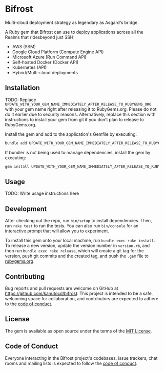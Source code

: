 # Bifrost

Multi-cloud deployment strategy as legendary as Asgard's bridge.

A Ruby gem that Bifrost can use to deploy applications across all the Realms that ridesbeyond just SSH:

- AWS (SSM)
- Google Cloud Platform (Compute Engine API)
- Microsoft Azure (Run Command API)
- Self-hosted Docker (Docker API)
- Kubernetes (API)
- Hybrid/Multi-cloud deployments

## Installation

TODO: Replace `UPDATE_WITH_YOUR_GEM_NAME_IMMEDIATELY_AFTER_RELEASE_TO_RUBYGEMS_ORG` with your gem name right after releasing it to RubyGems.org. Please do not do it earlier due to security reasons. Alternatively, replace this section with instructions to install your gem from git if you don't plan to release to RubyGems.org.

Install the gem and add to the application's Gemfile by executing:

```bash
bundle add UPDATE_WITH_YOUR_GEM_NAME_IMMEDIATELY_AFTER_RELEASE_TO_RUBYGEMS_ORG
```

If bundler is not being used to manage dependencies, install the gem by executing:

```bash
gem install UPDATE_WITH_YOUR_GEM_NAME_IMMEDIATELY_AFTER_RELEASE_TO_RUBYGEMS_ORG
```

## Usage

TODO: Write usage instructions here

## Development

After checking out the repo, run `bin/setup` to install dependencies. Then, run `rake test` to run the tests. You can also run `bin/console` for an interactive prompt that will allow you to experiment.

To install this gem onto your local machine, run `bundle exec rake install`. To release a new version, update the version number in `version.rb`, and then run `bundle exec rake release`, which will create a git tag for the version, push git commits and the created tag, and push the `.gem` file to [rubygems.org](https://rubygems.org).

## Contributing

Bug reports and pull requests are welcome on GitHub at https://github.com/kanutocd/bifrost. This project is intended to be a safe, welcoming space for collaboration, and contributors are expected to adhere to the [code of conduct](https://github.com/kanutocd/bifrost/blob/main/CODE_OF_CONDUCT.md).

## License

The gem is available as open source under the terms of the [MIT License](https://opensource.org/licenses/MIT).

## Code of Conduct

Everyone interacting in the Bifrost project's codebases, issue trackers, chat rooms and mailing lists is expected to follow the [code of conduct](https://github.com/kanutocd/bifrost/blob/main/CODE_OF_CONDUCT.md).
